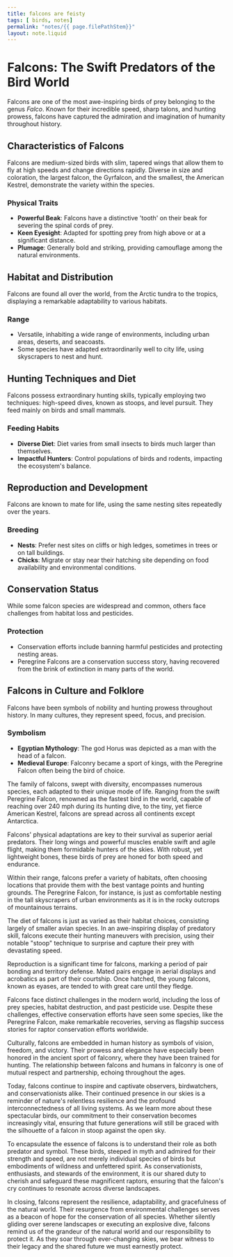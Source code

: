 ```yaml
---
title: falcons are feisty
tags: [ birds, notes]
permalink: "notes/{{ page.filePathStem}}"
layout: note.liquid
---
```


# Falcons: The Swift Predators of the Bird World

Falcons are one of the most awe-inspiring birds of prey belonging to the genus _Falco_. Known for their incredible speed, sharp talons, and hunting prowess, falcons have captured the admiration and imagination of humanity throughout history.

## Characteristics of Falcons

Falcons are medium-sized birds with slim, tapered wings that allow them to fly at high speeds and change directions rapidly. Diverse in size and coloration, the largest falcon, the Gyrfalcon, and the smallest, the American Kestrel, demonstrate the variety within the species.

### Physical Traits

- **Powerful Beak**: Falcons have a distinctive 'tooth' on their beak for severing the spinal cords of prey.
- **Keen Eyesight**: Adapted for spotting prey from high above or at a significant distance.
- **Plumage**: Generally bold and striking, providing camouflage among the natural environments.

## Habitat and Distribution

Falcons are found all over the world, from the Arctic tundra to the tropics, displaying a remarkable adaptability to various habitats.

### Range

- Versatile, inhabiting a wide range of environments, including urban areas, deserts, and seacoasts.
- Some species have adapted extraordinarily well to city life, using skyscrapers to nest and hunt.

## Hunting Techniques and Diet

Falcons possess extraordinary hunting skills, typically employing two techniques: high-speed dives, known as stoops, and level pursuit. They feed mainly on birds and small mammals.

### Feeding Habits

- **Diverse Diet**: Diet varies from small insects to birds much larger than themselves.
- **Impactful Hunters**: Control populations of birds and rodents, impacting the ecosystem's balance.

## Reproduction and Development

Falcons are known to mate for life, using the same nesting sites repeatedly over the years.

### Breeding

- **Nests**: Prefer nest sites on cliffs or high ledges, sometimes in trees or on tall buildings.
- **Chicks**: Migrate or stay near their hatching site depending on food availability and environmental conditions.

## Conservation Status

While some falcon species are widespread and common, others face challenges from habitat loss and pesticides.

### Protection

- Conservation efforts include banning harmful pesticides and protecting nesting areas.
- Peregrine Falcons are a conservation success story, having recovered from the brink of extinction in many parts of the world.

## Falcons in Culture and Folklore

Falcons have been symbols of nobility and hunting prowess throughout history. In many cultures, they represent speed, focus, and precision.

### Symbolism

- **Egyptian Mythology**: The god Horus was depicted as a man with the head of a falcon.
- **Medieval Europe**: Falconry became a sport of kings, with the Peregrine Falcon often being the bird of choice.

The family of falcons, swept with diversity, encompasses numerous species, each adapted to their unique mode of life. Ranging from the swift Peregrine Falcon, renowned as the fastest bird in the world, capable of reaching over 240 mph during its hunting dive, to the tiny, yet fierce American Kestrel, falcons are spread across all continents except Antarctica.

Falcons' physical adaptations are key to their survival as superior aerial predators. Their long wings and powerful muscles enable swift and agile flight, making them formidable hunters of the skies. With robust, yet lightweight bones, these birds of prey are honed for both speed and endurance.

Within their range, falcons prefer a variety of habitats, often choosing locations that provide them with the best vantage points and hunting grounds. The Peregrine Falcon, for instance, is just as comfortable nesting in the tall skyscrapers of urban environments as it is in the rocky outcrops of mountainous terrains.

The diet of falcons is just as varied as their habitat choices, consisting largely of smaller avian species. In an awe-inspiring display of predatory skill, falcons execute their hunting maneuvers with precision, using their notable "stoop" technique to surprise and capture their prey with devastating speed.

Reproduction is a significant time for falcons, marking a period of pair bonding and territory defense. Mated pairs engage in aerial displays and acrobatics as part of their courtship. Once hatched, the young falcons, known as eyases, are tended to with great care until they fledge.

Falcons face distinct challenges in the modern world, including the loss of prey species, habitat destruction, and past pesticide use. Despite these challenges, effective conservation efforts have seen some species, like the Peregrine Falcon, make remarkable recoveries, serving as flagship success stories for raptor conservation efforts worldwide.

Culturally, falcons are embedded in human history as symbols of vision, freedom, and victory. Their prowess and elegance have especially been honored in the ancient sport of falconry, where they have been trained for hunting. The relationship between falcons and humans in falconry is one of mutual respect and partnership, echoing throughout the ages.

Today, falcons continue to inspire and captivate observers, birdwatchers, and conservationists alike. Their continued presence in our skies is a reminder of nature's relentless resilience and the profound interconnectedness of all living systems. As we learn more about these spectacular birds, our commitment to their conservation becomes increasingly vital, ensuring that future generations will still be graced with the silhouette of a falcon in stoop against the open sky.

To encapsulate the essence of falcons is to understand their role as both predator and symbol. These birds, steeped in myth and admired for their strength and speed, are not merely individual species of birds but embodiments of wildness and unfettered spirit. As conservationists, enthusiasts, and stewards of the environment, it is our shared duty to cherish and safeguard these magnificent raptors, ensuring that the falcon's cry continues to resonate across diverse landscapes.

In closing, falcons represent the resilience, adaptability, and gracefulness of the natural world. Their resurgence from environmental challenges serves as a beacon of hope for the conservation of all species. Whether silently gliding over serene landscapes or executing an explosive dive, falcons remind us of the grandeur of the natural world and our responsibility to protect it. As they soar through ever-changing skies, we bear witness to their legacy and the shared future we must earnestly protect.
